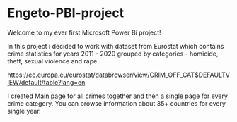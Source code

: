 # Engeto-PBI-project

Welcome to my ever first Microsoft Power Bi project!

In this project i decided to work with dataset from Eurostat which contains crime statistics for years 2011 - 2020 grouped by categories -
homicide, theft, sexual violence and rape.

https://ec.europa.eu/eurostat/databrowser/view/CRIM_OFF_CAT$DEFAULTVIEW/default/table?lang=en

I created Main page for all crimes together and then a single page for every crime category. You can browse information about 35+ countries for every single year.
